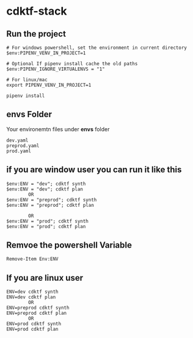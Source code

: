 # cdktf-stack

## Run the project 

```
# For windows powershell, set the environment in current directory
$env:PIPENV_VENV_IN_PROJECT=1

# Optional If pipenv install cache the old paths  
$env:PIPENV_IGNORE_VIRTUALENVS = "1"

# For linux/mac
export PIPENV_VENV_IN_PROJECT=1

pipenv install
```

## envs Folder
Your environemtn files under **envs** folder
```
dev.yaml 
preprod.yaml
prod.yaml
```

## if you are window user you can run it like this
```
$env:ENV = "dev"; cdktf synth
$env:ENV = "dev"; cdktf plan
        OR
$env:ENV = "preprod"; cdktf synth
$env:ENV = "preprod"; cdktf plan

        OR
$env:ENV = "prod"; cdktf synth
$env:ENV = "prod"; cdktf plan
```

## Remvoe the powershell Variable
```
Remove-Item Env:ENV
```
## If you are linux user

```
ENV=dev cdktf synth
ENV=dev cdktf plan
        OR
ENV=preprod cdktf synth
ENV=preprod cdktf plan
        OR
ENV=prod cdktf synth
ENV=prod cdktf plan
```